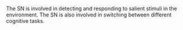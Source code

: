 The SN is involved in detecting and responding to salient stimuli in the environment. The SN is also involved in switching between different cognitive tasks.
